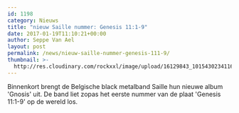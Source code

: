 ```yaml
---
id: 1198
category: Nieuws
title: "nieuw Saille nummer: Genesis 11:1-9"
date: 2017-01-19T11:10:21+00:00
author: Seppe Van Ael
layout: post
permalink: /news/nieuw-saille-nummer-genesis-111-9/
thumbnail: >-
  http://res.cloudinary.com/rockxxl/image/upload/16129843_10154302341161134_502160339_o.jpg
---
```

Binnenkort brengt de Belgische black metalband Saille hun nieuwe album 'Gnosis' uit. De band liet zopas het eerste nummer van de plaat 'Genesis 11:1-9' op de wereld los.
